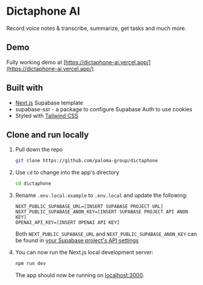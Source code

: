 # Dictaphone AI

Record voice notes & transcribe, summarize, get tasks and much more.

## Demo

Fully working demo at [https://dictaphone-ai.vercel.app/](https://dictaphone-ai.vercel.app/).

## Built with

- [Next.js](https://nextjs.org) Supabase template
- supabase-ssr - a package to configure Supabase Auth to use cookies
- Styled with [Tailwind CSS](https://tailwindcss.com)

## Clone and run locally

1. Pull down the repo

   ```bash
   git clone https://github.com/paloma-group/dictaphone
   ```

2. Use `cd` to change into the app's directory

   ```bash
   cd dictaphone
   ```

3. Rename `.env.local.example` to `.env.local` and update the following:

   ```
   NEXT_PUBLIC_SUPABASE_URL=[INSERT SUPABASE PROJECT URL]
   NEXT_PUBLIC_SUPABASE_ANON_KEY=[INSERT SUPABASE PROJECT API ANON KEY]
   OPENAI_API_KEY=[INSERT OPENAI API KEY]
   ```

   Both `NEXT_PUBLIC_SUPABASE_URL` and `NEXT_PUBLIC_SUPABASE_ANON_KEY` can be found in [your Supabase project's API settings](https://app.supabase.com/project/_/settings/api)

4. You can now run the Next.js local development server:

   ```bash
   npm run dev
   ```

   The app should now be running on [localhost:3000](http://localhost:3000/).
